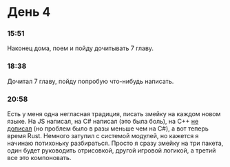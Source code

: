 # День 4
### 15:51
Наконец дома, поем и пойду дочитывать 7 главу.
### 18:38
Дочитал 7 главу, пойду попробую что-нибудь написать.
### 20:58
Есть у меня одна негласная традиция, писать змейку на каждом новом языке. На JS написал, на C# написал (это была боль), на C++ [не дописал](https://github.com/ClintFlames/FPTSnake) (но проблем было в разы меньше чем на C#), а вот теперь время Rust. Немного затупил с системой модулей, но кажется я начинаю потихоньку разбираться. Просто я сразу змейку на три пакета, один будет руководить отрисовкой, другой игровой логикой, а третий все это компоновать.